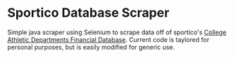 # Sportico Database Scraper
Simple java scraper using Selenium to scrape data off of sportico's [College Athletic Departments Financial Database](https://d3data.sportico.com/NCAADatabase/index.html). Current code is taylored for personal purposes, but is easily modified for generic use.

